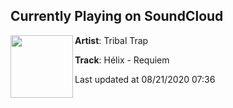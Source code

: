 ## Currently Playing on SoundCloud

[<img align="left" width="100" src="https://i1.sndcdn.com/artworks-kSDjR63F63a8Gt3b-y2PaAA-t50x50.jpg">](https://soundcloud.com/tribaltrapmusic/requiem)

**Artist**: Tribal Trap 

**Track**: Hélix - Requiem

Last updated at 08/21/2020 07:36
